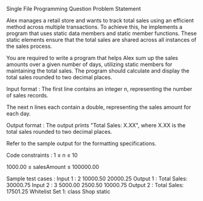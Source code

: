 Single File Programming Question
Problem Statement



Alex manages a retail store and wants to track total sales using an efficient method across multiple transactions. To achieve this, he implements a program that uses static data members and static member functions. These static elements ensure that the total sales are shared across all instances of the sales process. 



You are required to write a program that helps Alex sum up the sales amounts over a given number of days, utilizing static members for maintaining the total sales. The program should calculate and display the total sales rounded to two decimal places.

Input format :
The first line contains an integer n, representing the number of sales records.

The next n lines each contain a double, representing the sales amount for each day.

Output format :
The output prints "Total Sales: X.XX", where X.XX is the total sales rounded to two decimal places.



Refer to the sample output for the formatting specifications.

Code constraints :
1 ≤ n ≤ 10

1000.00 ≤ salesAmount ≤ 100000.00

Sample test cases :
Input 1 :
2
10000.50
20000.25
Output 1 :
Total Sales: 30000.75
Input 2 :
3
5000.00
2500.50
10000.75
Output 2 :
Total Sales: 17501.25
Whitelist
Set 1:
class
Shop
static